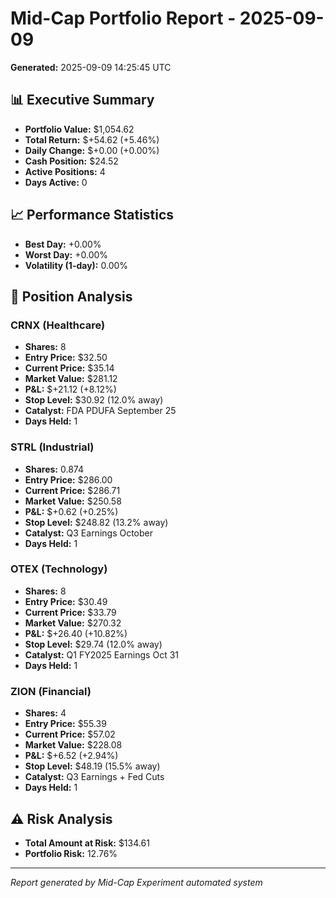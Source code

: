# Mid-Cap Portfolio Report - 2025-09-09

**Generated:** 2025-09-09 14:25:45 UTC

## 📊 Executive Summary

- **Portfolio Value:** $1,054.62
- **Total Return:** $+54.62 (+5.46%)
- **Daily Change:** $+0.00 (+0.00%)
- **Cash Position:** $24.52
- **Active Positions:** 4
- **Days Active:** 0

## 📈 Performance Statistics

- **Best Day:** +0.00%
- **Worst Day:** +0.00%
- **Volatility (1-day):** 0.00%

## 💼 Position Analysis

### CRNX (Healthcare)
- **Shares:** 8
- **Entry Price:** $32.50
- **Current Price:** $35.14
- **Market Value:** $281.12
- **P&L:** $+21.12 (+8.12%)
- **Stop Level:** $30.92 (12.0% away)
- **Catalyst:** FDA PDUFA September 25
- **Days Held:** 1

### STRL (Industrial)
- **Shares:** 0.874
- **Entry Price:** $286.00
- **Current Price:** $286.71
- **Market Value:** $250.58
- **P&L:** $+0.62 (+0.25%)
- **Stop Level:** $248.82 (13.2% away)
- **Catalyst:** Q3 Earnings October
- **Days Held:** 1

### OTEX (Technology)
- **Shares:** 8
- **Entry Price:** $30.49
- **Current Price:** $33.79
- **Market Value:** $270.32
- **P&L:** $+26.40 (+10.82%)
- **Stop Level:** $29.74 (12.0% away)
- **Catalyst:** Q1 FY2025 Earnings Oct 31
- **Days Held:** 1

### ZION (Financial)
- **Shares:** 4
- **Entry Price:** $55.39
- **Current Price:** $57.02
- **Market Value:** $228.08
- **P&L:** $+6.52 (+2.94%)
- **Stop Level:** $48.19 (15.5% away)
- **Catalyst:** Q3 Earnings + Fed Cuts
- **Days Held:** 1

## ⚠️ Risk Analysis

- **Total Amount at Risk:** $134.61
- **Portfolio Risk:** 12.76%

---
*Report generated by Mid-Cap Experiment automated system*
